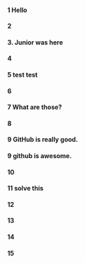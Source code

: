 #### 1 Hello
#### 2
#### 3. Junior was here
#### 4
#### 5 test test
#### 6
#### 7 What are those?
#### 8

#### 9 GitHub is really good.

#### 9 github is awesome.

#### 10
#### 11 solve this
#### 12
#### 13
#### 14
#### 15